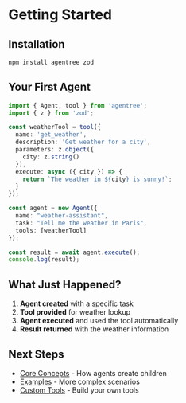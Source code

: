 # Getting Started

## Installation

```bash
npm install agentree zod
```

## Your First Agent

```typescript
import { Agent, tool } from 'agentree';
import { z } from 'zod';

const weatherTool = tool({
  name: 'get_weather',
  description: 'Get weather for a city',
  parameters: z.object({
    city: z.string()
  }),
  execute: async ({ city }) => {
    return `The weather in ${city} is sunny!`;
  }
});

const agent = new Agent({
  name: "weather-assistant",
  task: "Tell me the weather in Paris",
  tools: [weatherTool]
});

const result = await agent.execute();
console.log(result);
```


## What Just Happened?

1. **Agent created** with a specific task
2. **Tool provided** for weather lookup  
3. **Agent executed** and used the tool automatically
4. **Result returned** with the weather information

## Next Steps

- [Core Concepts](/guide/core-concepts) - How agents create children
- [Examples](/guide/examples) - More complex scenarios
- [Custom Tools](/guide/custom-tools) - Build your own tools